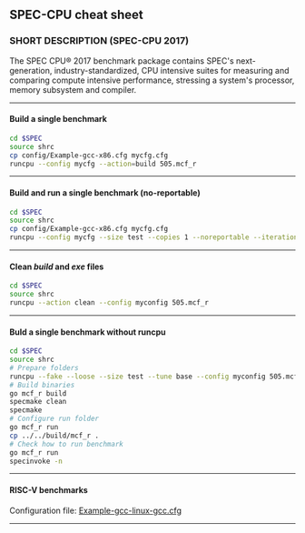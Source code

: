 ## SPEC-CPU cheat sheet

### SHORT DESCRIPTION (SPEC-CPU 2017)
The SPEC CPU® 2017 benchmark package contains SPEC's next-generation, industry-standardized, CPU intensive suites for measuring and comparing compute intensive performance, stressing a system's processor, memory subsystem and compiler.

---
#### Build a single benchmark
```bash 
cd $SPEC
source shrc
cp config/Example-gcc-x86.cfg mycfg.cfg
runcpu --config mycfg --action=build 505.mcf_r
```

---

#### Build and run a single benchmark (no-reportable)
```bash 
cd $SPEC
source shrc
cp config/Example-gcc-x86.cfg mycfg.cfg
runcpu --config mycfg --size test --copies 1 --noreportable --iterations 1 505.mcf_r
```
---

#### Clean *build* and *exe* files
```bash
cd $SPEC
source shrc
runcpu --action clean --config myconfig 505.mcf_r
```

---

#### Buld a single benchmark without runcpu
```bash
cd $SPEC
source shrc
# Prepare folders
runcpu --fake --loose --size test --tune base --config myconfig 505.mcf_r
# Build binaries
go mcf_r build
specmake clean
specmake
# Configure run folder
go mcf_r run
cp ../../build/mcf_r .
# Check how to run benchmark
go mcf_r run
specinvoke -n

```

---

#### RISC-V benchmarks

Configuration file: [Example-gcc-linux-gcc.cfg](https://www.spec.org/cpu2017/Docs/Example-gcc-linux-riscv.cfg)

---
